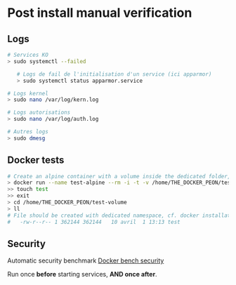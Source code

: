 # Post install manual verification

## Logs

```bash
# Services KO
> sudo systemctl --failed

   # Logs de fail de l'initialisation d'un service (ici apparmor)
   > sudo systemctl status apparmor.service

# Logs kernel
> sudo nano /var/log/kern.log

# Logs autorisations
> sudo nano /var/log/auth.log

# Autres logs
> sudo dmesg
```

## Docker tests

```bash
# Create an alpine container with a volume inside the dedicated folder, go in with shell and create a file
> docker run --name test-alpine --rm -i -t -v /home/THE_DOCKER_PEON/test-volume:/home -w /home alpine /bin/ash
>> touch test
>> exit
> cd /home/THE_DOCKER_PEON/test-volume
> ll
# File should be created with dedicated namespace, cf. docker installation
#   -rw-r--r-- 1 362144 362144   10 avril  1 13:13 test
```

## Security

Automatic security benchmark [Docker bench security](https://github.com/docker/docker-bench-security)

Run once **before** starting services, **AND once after**.
